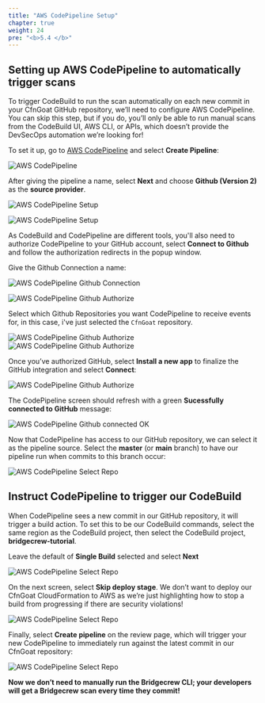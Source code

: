 ```yaml
---
title: "AWS CodePipeline Setup"
chapter: true
weight: 24
pre: "<b>5.4 </b>"
---
```


## Setting up AWS CodePipeline to automatically trigger scans
To trigger CodeBuild to run the scan automatically on each new commit in your CfnGoat GitHub repository, we’ll need to configure AWS CodePipeline. You can skip this step, but if you do, you’ll only be able to run manual scans from the CodeBuild UI, AWS CLI, or APIs, which doesn’t provide the DevSecOps automation we’re looking for!


To set it up, go to [AWS CodePipeline](https://console.aws.amazon.com/codesuite/codepipeline/) and select **Create Pipeline**:

![AWS CodePipeline](./images/codepipeline-create-project-github-1.png "AWS CodePipeline")

After giving the pipeline a name, select **Next** and choose **Github (Version 2)** as the **source provider**.

![AWS CodePipeline Setup](./images/codepipeline-create-project-github-2.png "AWS CodePipeline Setup")

![AWS CodePipeline Setup](./images/codepipeline-create-project-github-3.png "AWS CodePipeline Setup")

As CodeBuild and CodePipeline are different tools, you'll also need to authorize CodePipeline to your GitHub account, select **Connect to Github** and follow the authorization redirects in the popup window.

Give the Github Connection a name:

![AWS CodePipeline Github Connection](./images/codepipeline-create-project-github-4.png "AWS CodePipeline Github Connection")

![AWS CodePipeline Github Authorize](./images/codepipeline-create-project-github-5.png "AWS CodePipeline Github Authorize")

Select which Github Repositories you want CodePipeline to receive events for, in this case, i've just selected the `CfnGoat` repository.

![AWS CodePipeline Github Authorize](./images/codepipeline-create-project-github-6.png "AWS CodePipeline Github Authorize")
![AWS CodePipeline Github Authorize](./images/codepipeline-create-project-github-7.png "AWS CodePipeline Github Authorize")

Once you’ve authorized GitHub, select **Install a new app** to finalize the GitHub integration and select **Connect**:

![AWS CodePipeline Github Authorize](./images/codepipeline-create-project-github-8.png "AWS CodePipeline Github Authorize")

The CodePipeline screen should refresh with a green **Sucessfully connected to GitHub** message:

![AWS CodePipeline Github connected OK](./images/codepipeline-create-project-github-9.png "AWS CodePipeline Github connected OK")

Now that CodePipeline has access to our GitHub repository, we can select it as the pipeline source. Select the **master** (or **main** branch) to have our pipeline run when commits to this branch occur:

![AWS CodePipeline Select Repo](./images/codepipeline-create-project-github-10.png "AWS CodePipeline Select Repo")

## Instruct CodePipeline to trigger our CodeBuild

When CodePipeline sees a new commit in our GitHub repository, it will trigger a build action. To set this to be our CodeBuild commands, select the same region as the CodeBuild project, then select the CodeBuild project, **bridgecrew-tutorial**.

Leave the default of **Single Build** selected and select **Next**

![AWS CodePipeline Select Repo](./images/codepipeline-create-project-github-11.png "AWS CodePipeline Select Repo")

On the next screen, select **Skip deploy stage**. We don’t want to deploy our CfnGoat CloudFormation to AWS as we’re just highlighting how to stop a build from progressing if there are security violations!

![AWS CodePipeline Select Repo](./images/codepipeline-create-project-github-12.png "AWS CodePipeline Select Repo")

Finally, select **Create pipeline** on the review page, which will trigger your new CodePipeline to immediately run against the latest commit in our CfnGoat repository:

![AWS CodePipeline Select Repo](./images/codepipeline-create-project-github-13.png "AWS CodePipeline Select Repo")

**Now we don’t need to manually run the Bridgecrew CLI; your developers will get a Bridgecrew scan every time they commit!** 
